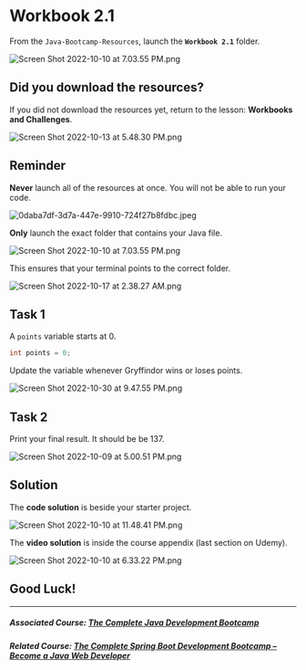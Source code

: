 # Workbook 2.1

From the `Java-Bootcamp-Resources`, launch the **`Workbook 2.1`** folder.

![Screen Shot 2022-10-10 at 7.03.55 PM.png](https://firebasestorage.googleapis.com/v0/b/learnthepart-75aed.appspot.com/o/images%2Ff5acb976-f7c8-45f7-b92c-f800e2140682?alt=media&token=013589d6-4585-41c1-9f2b-b6e1c3a80b35)

## Did you download the resources?

If you did not download the resources yet, return to the lesson: **Workbooks and Challenges**.

![Screen Shot 2022-10-13 at 5.48.30 PM.png](https://firebasestorage.googleapis.com/v0/b/learnthepart-75aed.appspot.com/o/images%2Ff7cf2384-5c13-44e4-8164-5e529ae08bef?alt=media&token=3e173832-8043-4e0d-beed-66ec495db268)


## Reminder

**Never** launch all of the resources at once. You will not be able to run your code.

![0daba7df-3d7a-447e-9910-724f27b8fdbc.jpeg](https://firebasestorage.googleapis.com/v0/b/learnthepart-75aed.appspot.com/o/images%2F380f1837-1d47-4ca0-8193-02a746806a67?alt=media&token=45b521f7-b4af-4013-9ac9-5e264a5c2c48)

**Only** launch the exact folder that contains your Java file.

![Screen Shot 2022-10-10 at 7.03.55 PM.png](https://firebasestorage.googleapis.com/v0/b/learnthepart-75aed.appspot.com/o/images%2Ff5acb976-f7c8-45f7-b92c-f800e2140682?alt=media&token=013589d6-4585-41c1-9f2b-b6e1c3a80b35)

This ensures that your terminal points to the correct folder.

![Screen Shot 2022-10-17 at 2.38.27 AM.png](https://firebasestorage.googleapis.com/v0/b/learnthepart-75aed.appspot.com/o/images%2F55fea92f-0356-48c7-80cf-cd84a23008f8?alt=media&token=6de82f7c-77ca-48ad-b3ac-31d00832745e)


## Task 1

A `points` variable starts at 0.

```java
int points = 0;
```

Update the variable whenever Gryffindor wins or loses points.

![Screen Shot 2022-10-30 at 9.47.55 PM.png](https://firebasestorage.googleapis.com/v0/b/learnthepart-75aed.appspot.com/o/images%2F75097a14-625e-473e-8812-6dcee719b0ac?alt=media&token=3947eb60-f1e4-464e-a350-a5ee0aeed4e3)

## Task 2

Print your final result. It should be be 137.

![Screen Shot 2022-10-09 at 5.00.51 PM.png](https://firebasestorage.googleapis.com/v0/b/learnthepart-75aed.appspot.com/o/images%2Fe57a9834-af4e-41a4-a37e-6cd4f82978e4?alt=media&token=74fc2abb-174c-45d1-b27e-cc38e4a48348)

## Solution

The **code solution** is beside your starter project.

![Screen Shot 2022-10-10 at 11.48.41 PM.png](https://firebasestorage.googleapis.com/v0/b/learnthepart-75aed.appspot.com/o/images%2Fa7a84b8f-eb50-47c5-91db-4329a221218c?alt=media&token=6d873f39-8746-47d1-8f6b-662df3ae9f1d)

The **video solution** is inside the course appendix (last section on Udemy).

![Screen Shot 2022-10-10 at 6.33.22 PM.png](https://firebasestorage.googleapis.com/v0/b/learnthepart-75aed.appspot.com/o/images%2Febed8f07-ba57-4a5b-9a71-e4e58c5d9b81?alt=media&token=019488a9-6df9-4a01-a3e9-39a2916f81f5)

## Good Luck!
-------

##### Associated Course: [The Complete Java Development Bootcamp](https://udemy-redirect-app.herokuapp.com/java)
##### Related Course: [The Complete Spring Boot Development Bootcamp – Become a Java Web Developer](https://udemy-redirect-app.herokuapp.com/spring)